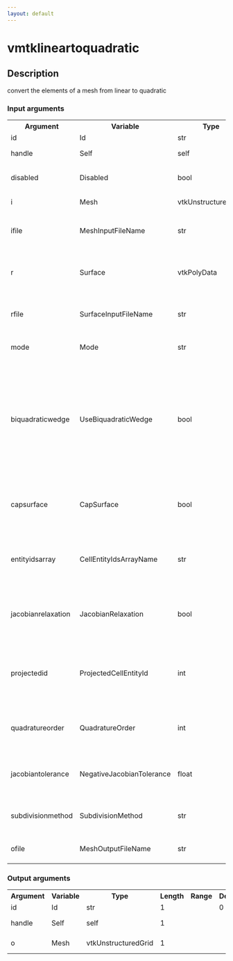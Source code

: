 ```yaml
---
layout: default
---
```

<h1>vmtklineartoquadratic</h1>
<h2>Description</h2>
convert the elements of a mesh from linear to quadratic
<h3>Input arguments</h3>
<table class="vmtkscripts">
<tr>
<th>Argument</th><th>Variable</th><th>Type</th><th>Length</th><th>Range</th><th>Default</th><th>Description</th>
</tr>
<tr><td>id</td><td>Id</td><td>str</td><td>1</td><td></td><td>0</td><td>script id</td>
</tr>
<tr><td>handle</td><td>Self</td><td>self</td><td>1</td><td></td><td></td><td>handle to self</td>
</tr>
<tr><td>disabled</td><td>Disabled</td><td>bool</td><td>1</td><td></td><td>0</td><td>disable execution and piping</td>
</tr>
<tr><td>i</td><td>Mesh</td><td>vtkUnstructuredGrid</td><td>1</td><td></td><td></td><td>the input mesh</td>
</tr>
<tr><td>ifile</td><td>MeshInputFileName</td><td>str</td><td>1</td><td></td><td></td><td>filename for the default Mesh reader</td>
</tr>
<tr><td>r</td><td>Surface</td><td>vtkPolyData</td><td>1</td><td></td><td></td><td>the reference surface to project nodes onto</td>
</tr>
<tr><td>rfile</td><td>SurfaceInputFileName</td><td>str</td><td>1</td><td></td><td></td><td>filename for the default Surface reader</td>
</tr>
<tr><td>mode</td><td>Mode</td><td>str</td><td>1</td><td>["volume","surface"]</td><td>volume</td><td>kind of elements to work with</td>
</tr>
<tr><td>biquadraticwedge</td><td>UseBiquadraticWedge</td><td>bool</td><td>1</td><td></td><td>True</td><td>if on, convert linear wedges to 18-noded biquadratic quadratic wedges, otherwise use 15-noded quadratic wedges</td>
</tr>
<tr><td>capsurface</td><td>CapSurface</td><td>bool</td><td>1</td><td></td><td>False</td><td>if on, cap the reference surface before projecting</td>
</tr>
<tr><td>entityidsarray</td><td>CellEntityIdsArrayName</td><td>str</td><td>1</td><td></td><td>None</td><td>name of the array where entity ids relative to cells are stored</td>
</tr>
<tr><td>jacobianrelaxation</td><td>JacobianRelaxation</td><td>bool</td><td>1</td><td></td><td>0.0</td><td>if on, relax projected nodes until Jacobians are all positive</td>
</tr>
<tr><td>projectedid</td><td>ProjectedCellEntityId</td><td>int</td><td>1</td><td></td><td>1</td><td>id of the entity that is to be projected onto the reference surface</td>
</tr>
<tr><td>quadratureorder</td><td>QuadratureOrder</td><td>int</td><td>1</td><td></td><td>10</td><td>quadrature order for checking negative Jacobians</td>
</tr>
<tr><td>jacobiantolerance</td><td>NegativeJacobianTolerance</td><td>float</td><td>1</td><td></td><td>0.0</td><td>tolerance for the evaluation of negative Jacobians</td>
</tr>
<tr><td>subdivisionmethod</td><td>SubdivisionMethod</td><td>str</td><td>1</td><td>["linear","butterfly"]</td><td>linear</td><td>subdivision method for surface elements</td>
</tr>
<tr><td>ofile</td><td>MeshOutputFileName</td><td>str</td><td>1</td><td></td><td></td><td>filename for the default Mesh writer</td>
</tr>
</table><h3>Output arguments</h3>
<table class="vmtkscripts">
<tr>
<th>Argument</th><th>Variable</th><th>Type</th><th>Length</th><th>Range</th><th>Default</th><th>Description</th>
</tr>
<tr><td>id</td><td>Id</td><td>str</td><td>1</td><td></td><td>0</td><td>script id</td>
</tr>
<tr><td>handle</td><td>Self</td><td>self</td><td>1</td><td></td><td></td><td>handle to self</td>
</tr>
<tr><td>o</td><td>Mesh</td><td>vtkUnstructuredGrid</td><td>1</td><td></td><td></td><td>the output mesh</td>
</tr>
</table>
